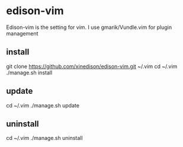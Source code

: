 # edison-vim 
Edison-vim is the setting for vim.
I use gmarik/Vundle.vim for plugin management

## install
git clone https://github.com/xinedison/edison-vim.git ~/.vim
cd ~/.vim
./manage.sh install

## update
cd ~/.vim
./manage.sh update

## uninstall
cd ~/.vim
./manage.sh uninstall
